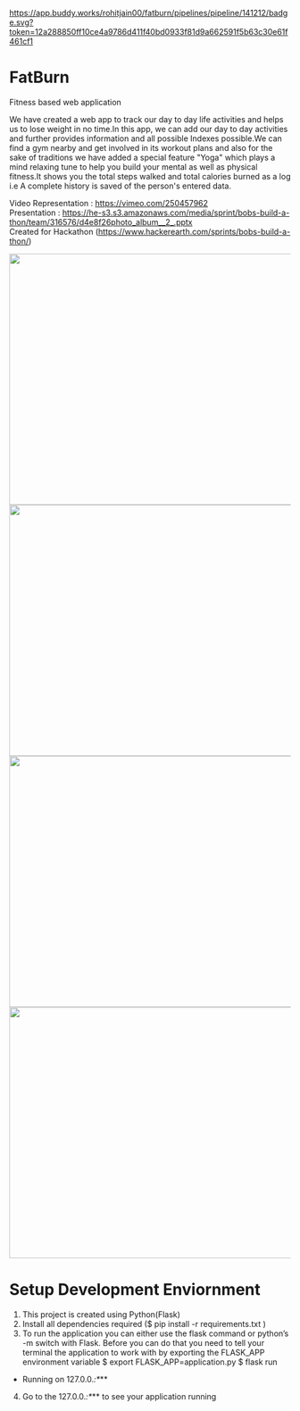 https://app.buddy.works/rohitjain00/fatburn/pipelines/pipeline/141212/badge.svg?token=12a288850ff10ce4a9786d411f40bd0933f81d9a662591f5b63c30e61f461cf1
# FatBurn
Fitness based web application

We have created a web app to track our day to day life activities and helps us to lose weight in no time.In this app, we can add our day to day activities and further provides information and all possible Indexes possible.We can find a gym nearby and get involved in its workout plans and also for the sake of traditions we have added a special feature "Yoga" which plays a mind relaxing tune to help you build your mental as well as physical fitness.It shows you the total steps walked and total calories burned as a log i.e A complete history is saved of the person's entered data.

Video Representation : https://vimeo.com/250457962
<br>
Presentation : https://he-s3.s3.amazonaws.com/media/sprint/bobs-build-a-thon/team/316576/d4e8f26photo_album__2_.pptx
<br>
Created for Hackathon (https://www.hackerearth.com/sprints/bobs-build-a-thon/)

<img src = "https://he-s3.s3.amazonaws.com/media/sprint/bobs-build-a-thon/team/316576/798defchomepage.png" height = 450 width = 800)/>

<img src = "https://he-s3.s3.amazonaws.com/media/sprint/bobs-build-a-thon/team/316576/807eed7map.png" height = 450 width = 800)/>

<img src = "https://he-s3.s3.amazonaws.com/media/sprint/bobs-build-a-thon/team/316576/898977fyoga.png" height = 450 width = 800)/>

<img src = "https://he-s3.s3.amazonaws.com/media/sprint/bobs-build-a-thon/team/316576/b689074exercise.png" height = 450 width = 800)/>

# Setup Development Enviornment
1. This project is created using Python(Flask)
2. Install all dependencies required ($ pip install -r requirements.txt )
3. To run the application you can either use the flask command or python’s -m switch with Flask. Before you can do that you need to tell your terminal the application to work with by exporting the FLASK_APP environment variable
$ export FLASK_APP=application.py
$ flask run
  * Running on 127.0.0.*:\****
4. Go to the 127.0.0.*:\**** to see your application running

